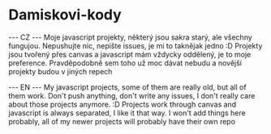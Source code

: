# Damiskovi-kody
--- CZ ---
Moje javascript projekty, některý jsou sakra starý, ale všechny fungujou.
Nepushujte nic, nepište issues, je mi to taknějak jedno :D
Projekty jsou tvořený přes canvas a javascript mám vždycky oddělený, je to moje preference.
Pravděpodobně sem toho už moc dávat nebudu a novější projekty budou v jiných repech

--- EN ---
My javascript projects, some of them are really old, but all of them work.
Don't push anything, don't write any issues, I don't really care about those projects anymore. :D
Projects work through canvas and javascript is always separated, I like it that way.
I won't add things here probably, all of my newer projects will probably have their own repo
